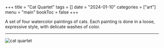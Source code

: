 +++
title = "Cat Quartet"
tags = []
date = "2024-01-10"
categories = ["art"]
menu = "main"
bookToc = false
+++

A set of four watercolor paintings of cats. Each painting is done in a loose, expressive style, with delicate washes of color.

---

![cat quartet](cat-quartet.webp)
